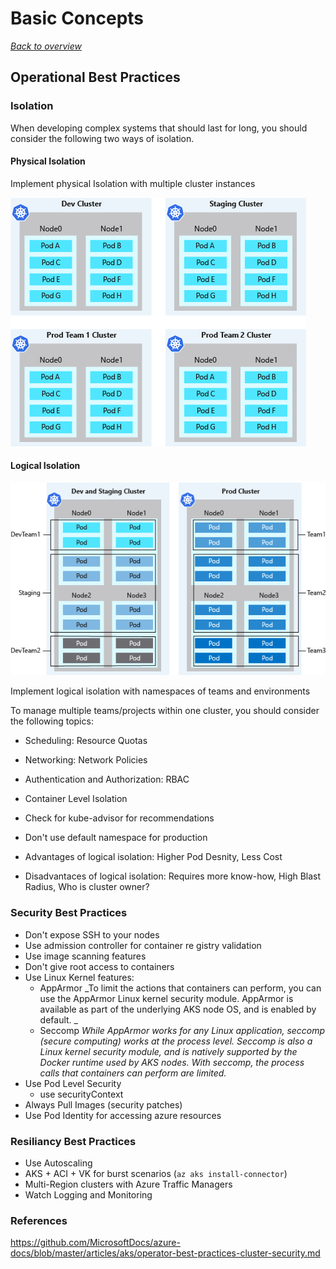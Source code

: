 # Basic Concepts

[_Back to overview_](README.md)

## Operational Best Practices

### Isolation

When developing complex systems that should last for long, you should consider the following two ways of isolation.

#### Physical Isolation

Implement physical Isolation with multiple cluster instances

![Physical Cluster Isolation](images/physical-isolation.png)

#### Logical Isolation

![Logical Cluster Isolation](images/logical-isolation.png)

Implement logical isolation with namespaces of teams and environments

To manage multiple teams/projects within one cluster, you should consider the following topics:

- Scheduling: Resource Quotas
- Networking: Network Policies
- Authentication and Authorization: RBAC
- Container Level Isolation
- Check for kube-advisor for recommendations
- Don't use default namespace for production

- Advantages of logical isolation: Higher Pod Desnity, Less Cost
- Disadvantaces of logical isolation: Requires more know-how, High Blast Radius, Who is cluster owner?

### Security Best Practices

- Don't expose SSH to your nodes
- Use admission controller for container re gistry validation
- Use image scanning features
- Don't give root access to containers
- Use Linux Kernel features:
  - AppArmor
    _To limit the actions that containers can perform, you can use the AppArmor Linux kernel security module. AppArmor is available as part of the underlying AKS node OS, and is enabled by default. _
  - Seccomp
    _While AppArmor works for any Linux application, seccomp (secure computing) works at the process level. Seccomp is also a Linux kernel security module, and is natively supported by the Docker runtime used by AKS nodes. With seccomp, the process calls that containers can perform are limited._
- Use Pod Level Security
  - use securityContext
- Always Pull Images (security patches)
- Use Pod Identity for accessing azure resources

### Resiliancy Best Practices

- Use Autoscaling
- AKS + ACI + VK for burst scenarios (`az aks install-connector`)
- Multi-Region clusters with Azure Traffic Managers
- Watch Logging and Monitoring

### References

https://github.com/MicrosoftDocs/azure-docs/blob/master/articles/aks/operator-best-practices-cluster-security.md
